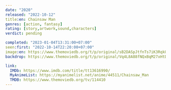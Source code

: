 ```yaml
---
date: "2020"
released: "2022-10-12"
title:en: Chainsaw Man
genres: [action, fantasy]
rating: [story,artwork,sound,characters]
verdict: pending

completed: "2023-01-04T13:31:00+07:00"
seen:first: "2022-10-14T22:20:00+07:00"
image:en: https://www.themoviedb.org/t/p/original/sB2DASpJtfnTs7iK3RqkUMFVDEa.jpg
backdrop: https://www.themoviedb.org/t/p/original/Vq4L8A88fNQxBqM27xHtDi4DrL.jpg

link:
  IMDb: https://www.imdb.com/title/tt13616990/
  MyAnimeList: https://myanimelist.net/anime/44511/Chainsaw_Man
  TMDB: https://www.themoviedb.org/tv/114410
---
```

